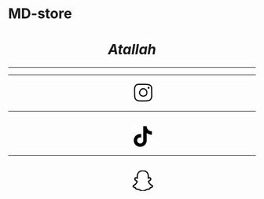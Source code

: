 # MD-store
<html>
<head>
</head>
<body>
<h1 style="text-align:center;"><i>Atallah</i></h1>
<hr>
<hr>  
<pre>
                              <a href="https://www.instagram.com/ia_di8"><img src="https://github.com/Atallah88/MD-store/blob/2d9cfdd70e9a8c3176a0e6db913fe4403100e231/images.png" alt="ia_di8" style="width:42px;height:42px;"></a>
<hr>                             
                              <a href="https://www.tiktok.com/@ia_di8?lang=en"><img src="https://raw.githubusercontent.com/Atallah88/MD-store/1f50132a65a069194a977a74708361aa17348e32/download.png" alt="ia_di8" style="width:42px;height:42px;"></a>
<hr>                          
                              <a href="https://accounts.snapchat.com/v2/welcome"><img src="https://github.com/Atallah88/MD-store/blob/main/download%20(1).png?raw=true" alt="ia_di8" style="width:42px;height:42px;"></a>
</pre>
</body>
</html>
